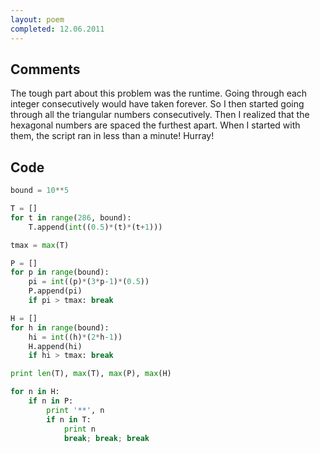```yaml
---
layout: poem
completed: 12.06.2011
---
```


## Comments

The tough part about this problem was the runtime. Going through each integer
consecutively would have taken forever. So I then started going through all the
triangular numbers consecutively. Then I realized that the hexagonal numbers
are spaced the furthest apart. When I started with them, the script ran in less
than a minute!  Hurray!

## Code

```python
bound = 10**5

T = []
for t in range(286, bound):
	T.append(int((0.5)*(t)*(t+1)))

tmax = max(T)

P = []
for p in range(bound):
	pi = int((p)*(3*p-1)*(0.5))
	P.append(pi)
	if pi > tmax: break

H = []
for h in range(bound):
	hi = int((h)*(2*h-1))
	H.append(hi)
	if hi > tmax: break

print len(T), max(T), max(P), max(H)

for n in H:
	if n in P:
		print '**', n
		if n in T:
			print n
			break; break; break
```
